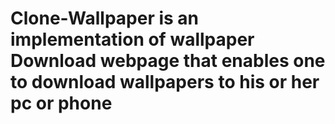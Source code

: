 # Clone-Wallpaper is an implementation of wallpaper Download webpage that enables one to download wallpapers to his or her pc or phone

